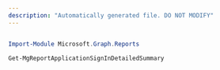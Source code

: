 ```yaml
---
description: "Automatically generated file. DO NOT MODIFY"
---
```


```powershell

Import-Module Microsoft.Graph.Reports

Get-MgReportApplicationSignInDetailedSummary

```